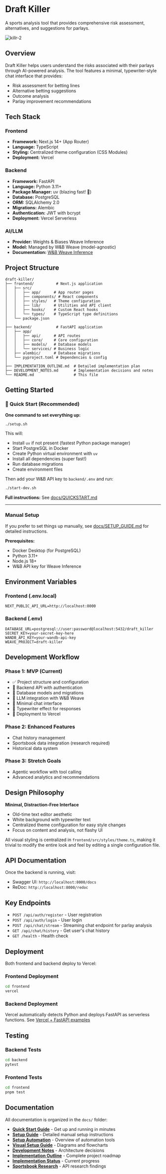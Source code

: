 # Draft Killer

A sports analysis tool that provides comprehensive risk assessment, alternatives, and suggestions for parlays.

![killr-2](https://github.com/user-attachments/assets/0f37bfa2-8e96-463c-8c59-998ada4062b4)


## Overview

Draft Killer helps users understand the risks associated with their parlays through AI-powered analysis. The tool features a minimal, typewriter-style chat interface that provides:
- Risk assessment for betting lines
- Alternative betting suggestions
- Outcome analysis
- Parlay improvement recommendations

## Tech Stack

### Frontend
- **Framework:** Next.js 14+ (App Router)
- **Language:** TypeScript
- **Styling:** Centralized theme configuration (CSS Modules)
- **Deployment:** Vercel

### Backend
- **Framework:** FastAPI
- **Language:** Python 3.11+
- **Package Manager:** uv (blazing fast! 🚀)
- **Database:** PostgreSQL
- **ORM:** SQLAlchemy 2.0
- **Migrations:** Alembic
- **Authentication:** JWT with bcrypt
- **Deployment:** Vercel Serverless

### AI/LLM
- **Provider:** Weights & Biases Weave Inference
- **Model:** Managed by W&B Weave (model-agnostic)
- **Documentation:** [W&B Weave Inference](https://docs.wandb.ai/guides/inference/)

## Project Structure

```
draft-killer/
├── frontend/          # Next.js application
│   ├── src/
│   │   ├── app/      # App router pages
│   │   ├── components/ # React components
│   │   ├── styles/   # Theme configuration
│   │   ├── lib/      # Utilities and API client
│   │   ├── hooks/    # Custom React hooks
│   │   └── types/    # TypeScript type definitions
│   └── package.json
│
├── backend/           # FastAPI application
│   ├── app/
│   │   ├── api/      # API routes
│   │   ├── core/     # Core configuration
│   │   ├── models/   # Database models
│   │   └── services/ # Business logic
│   ├── alembic/      # Database migrations
│   └── pyproject.toml # Dependencies & config
│
├── IMPLEMENTATION_OUTLINE.md  # Detailed implementation plan
├── DEVELOPMENT_NOTES.md       # Implementation decisions and notes
└── README.md                  # This file
```

## Getting Started

### 🚀 Quick Start (Recommended)

**One command to set everything up:**

```bash
./setup.sh
```

This will:
- Install `uv` if not present (fastest Python package manager)
- Start PostgreSQL in Docker
- Create Python virtual environment with `uv`
- Install all dependencies (super fast!)
- Run database migrations
- Create environment files

Then add your W&B API key to `backend/.env` and run:

```bash
./start-dev.sh
```

**Full instructions:** See [docs/QUICKSTART.md](docs/QUICKSTART.md)

---

### Manual Setup

If you prefer to set things up manually, see [docs/SETUP_GUIDE.md](docs/SETUP_GUIDE.md) for detailed instructions.

**Prerequisites:**
- Docker Desktop (for PostgreSQL)
- Python 3.11+
- Node.js 18+
- W&B API key for Weave Inference

## Environment Variables

### Frontend (.env.local)
```
NEXT_PUBLIC_API_URL=http://localhost:8000
```

### Backend (.env)
```
DATABASE_URL=postgresql://user:password@localhost:5432/draft_killer
SECRET_KEY=your-secret-key-here
WANDB_API_KEY=your-wandb-api-key
WEAVE_PROJECT=draft-killer
```

## Development Workflow

### Phase 1: MVP (Current)
- ✅ Project structure and configuration
- 🔄 Backend API with authentication
- 🔄 Database models and migrations
- 🔄 LLM integration with W&B Weave
- 🔄 Minimal chat interface
- 🔄 Typewriter effect for responses
- 🔄 Deployment to Vercel

### Phase 2: Enhanced Features
- Chat history management
- Sportsbook data integration (research required)
- Historical data system

### Phase 3: Stretch Goals
- Agentic workflow with tool calling
- Advanced analytics and recommendations

## Design Philosophy

**Minimal, Distraction-Free Interface**
- Old-time text editor aesthetic
- White background with typewriter text
- Centralized theme configuration for easy style changes
- Focus on content and analysis, not flashy UI

All visual styling is centralized in `frontend/src/styles/theme.ts`, making it trivial to modify the entire look and feel by editing a single configuration file.

## API Documentation

Once the backend is running, visit:
- Swagger UI: `http://localhost:8000/docs`
- ReDoc: `http://localhost:8000/redoc`

## Key Endpoints

- `POST /api/auth/register` - User registration
- `POST /api/auth/login` - User login
- `POST /api/chat/stream` - Streaming chat endpoint for parlay analysis
- `GET /api/chat/history` - Get user's chat history
- `GET /health` - Health check

## Deployment

Both frontend and backend deploy to Vercel:

### Frontend Deployment
```bash
cd frontend
vercel
```

### Backend Deployment
Vercel automatically detects Python and deploys FastAPI as serverless functions.
See [Vercel + FastAPI examples](https://github.com/vercel/examples/tree/main/python/fastapi)

## Testing

### Backend Tests
```bash
cd backend
pytest
```

### Frontend Tests
```bash
cd frontend
pnpm test
```

## Documentation

All documentation is organized in the `docs/` folder:

- **[Quick Start Guide](docs/QUICKSTART.md)** - Get up and running in minutes
- **[Setup Guide](docs/SETUP_GUIDE.md)** - Detailed manual setup instructions
- **[Setup Automation](docs/AUTOMATION_README.md)** - Overview of automation tools
- **[Visual Setup Guide](docs/SETUP_VISUAL_GUIDE.md)** - Diagrams and flowcharts
- **[Development Notes](docs/DEVELOPMENT_NOTES.md)** - Architecture decisions
- **[Implementation Outline](docs/IMPLEMENTATION_OUTLINE.md)** - Complete project roadmap
- **[Implementation Status](docs/IMPLEMENTATION_STATUS.md)** - Current progress
- **[Sportsbook Research](docs/SPORTSBOOK_RESEARCH_COMPLETE.md)** - API research findings


